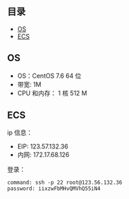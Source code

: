 ## 目录

<!-- @import "[TOC]" {cmd="toc" depthFrom=1 depthTo=6 orderedList=false} -->

<!-- code_chunk_output -->

- [OS](#os)
- [ECS](#ecs)

<!-- /code_chunk_output -->

## OS

- OS：CentOS 7.6 64 位
- 带宽: 1M
- CPU 和内存： 1 核 512 M

## ECS

ip 信息：

- EIP: 123.57.132.36
- 内网: 172.17.68.126

登录：

```
command: ssh -p 22 root@123.56.132.36
password: iixzwFbMHvQMVhQ55iN4
```

